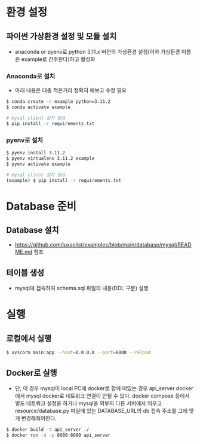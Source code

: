 # 환경 설정
## 파이썬 가상환경 설정 및 모듈 설치
* anaconda or pyenv로 python 3.11.x 버전의 가상환경 설정(이하 가상환경 이름은 example로 간주한다)하고 활성화

### Anaconda로 설치
* 아래 내용은 대충 적은거라 정확히 해보고 수정 필요
```bash
$ conda create -n example python=3.11.2
$ conda activate example

# mysql client 설치 필요
$ pip install -r requirements.txt
```

### pyenv로 설치

```bash
$ pyenv install 3.11.2
$ pyenv virtualenv 3.11.2 example
$ pyenv activate example

# mysql client 설치 필요
(example) $ pip install -r requirements.txt
```

# Database 준비

## Database 설치
* https://github.com/luxsolist/examples/blob/main/database/mysql/README.md 참조

## 테이블 생성
* mysql에 접속하여 schema.sql 파일의 내용(DDL 구문) 실행

# 실행

## 로컬에서 실행

```bash
$ uvicorn main:app --host=0.0.0.0 --port=8080 --reload
```

## Docker로 실행
* 단, 이 경우 mysql이 local PC에 docker로 함께 떠있는 경우 api_server docker에서 mysql docker로 네트워크 연결이 안될 수 있다. docker compose 등에서 별도 네트워크 설정을 하거나 mysql을 외부의 다른 서버에서 띄우고 resource/database.py 파일에 있는 DATABASE_URL의 db 접속 주소를 그에 맞게 변경해줘야한다.
```bash
$ docker build -t api_server ./
$ docker run -d -p 8080:8080 api_server
```
